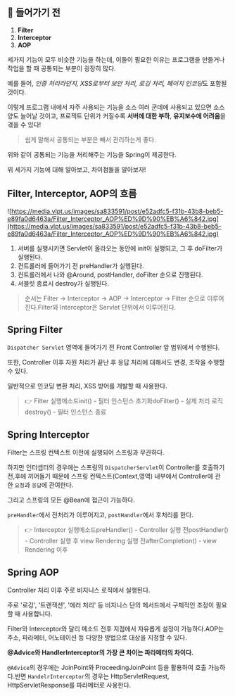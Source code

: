 ## 👋 들어가기 전

1. **Filter**
2. **Interceptor**
3. **AOP**

세가지 기능이 모두 비슷한 기능을 하는데, 이들이 필요한 이유는 프로그램을 만들거나 작업을 할 때 공통되는 부분이 굉장히 많다.

예를 들어, *인증 처리라던지, XSS로부터 보안 처리, 로깅 처리, 페이지 인코딩*도 포함될 것이다.

이렇게 프로그램 내에서 자주 사용되는 기능을 소스 여러 군데에 사용되고 있으면 소스 양도 늘어날 것이고, 프로젝트 단위가 커질수록 **서버에 대한 부하**, **유지보수에 어려움**을 겪을 수 있다!

> 쉽게 말해서 공통되는 부분은 빼서 관리하는게 좋다.

위와 같이 공통되는 기능을 처리해주는 기능을 Spring이 제공한다.

위 세가지 기능에 대해 알아보고, 차이점들을 알아보자!

## Filter, Interceptor, AOP의 흐름

![https://media.vlpt.us/images/sa833591/post/e52adfc5-f31b-43b8-beb5-e89fa0d6463a/Filter_Interceptor_AOP%ED%9D%90%EB%A6%842.jpg](https://media.vlpt.us/images/sa833591/post/e52adfc5-f31b-43b8-beb5-e89fa0d6463a/Filter_Interceptor_AOP%ED%9D%90%EB%A6%842.jpg)

1. 서버를 실행시키면 Servlet이 올라오는 동안에 init이 실행되고, 그 후 doFilter가 실행된다.
2. 컨트롤러에 들어가기 전 preHandler가 실행된다.
3. 컨트롤러에서 나와 @Around, postHandler, doFilter 순으로 진행된다.
4. 서블릿 종료시 destroy가 실행된다.

> 순서는 Filter -> Interceptor -> AOP -> Interceptor -> Filter 순으로 이루어진다.Filter와 Interceptor은 Servlet 단위에서 이루어진다.

## Spring Filter

`Dispatcher Servlet` 영역에 들어가기 전 Front Controller 앞 범위에서 수행된다.

또한, Controller 이후 자원 처리가 끝난 후 응답 처리에 대해서도 변경, 조작을 수행할 수 있다.

일반적으로 인코딩 변환 처리, XSS 방어를 개발할 때 사용한다.

> 👉 Filter 실행메소드init() - 필터 인스턴스 초기화doFilter() - 실제 처리 로직destroy() - 필터 인스턴스 종료

## Spring Interceptor

Filter는 스프링 컨텍스트 이전에 실행되어 스프링과 무관하다.

하지만 인터셉터의 경우에는 스프링의 `DispatcherServlet`이 Controller를 호출하기 전,후에 끼어들기 때문에 스프링 컨텍스트(Context,영역) 내부에서 Controller에 관한 `요청`과 `응답`에 관여한다.

그리고 스프링의 모든 @Bean에 접근이 가능하다.

`preHandler`에서 전처리가 이루어지고, `postHandler`에서 후처리를 한다.

> 👉 Interceptor 실행메소드preHandler() - Controller 실행 전postHandler() - Controller 실행 후 view Rendering 실행 전afterCompletion() - view Rendering 이후

## Spring AOP

Controller 처리 이후 주로 비지니스 로직에서 실행된다.

주로 '로깅', '트랜잭션', '에러 처리' 등 비지니스 단의 메서드에서 구체적인 조정이 필요할 때 사용합니다.

Filter와 Interceptor와 달리 메소드 전후 지점에서 자유롭게 설정이 가능하다.AOP는 주소, 파라메터, 어노테이션 등 다양한 방법으로 대상을 지정할 수 있다.

**@Advice와 HandlerInterceptor의 가장 큰 차이는 파라메터의 차이다.**

`@Advice`의 경우에는 JoinPoint와 ProceedingJoinPoint 등을 활용하여 호출 가능하다.반면 `HandelrInterceptor`의 경우는 HttpServletRequest, HttpServletResponse를 파라메터로 사용한다.